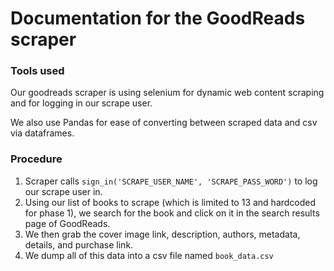 # Documentation for the GoodReads scraper

### Tools used

Our goodreads scraper is using selenium for dynamic web content scraping
and for logging in our scrape user.

We also use Pandas for ease of converting between scraped data and csv
via dataframes.


### Procedure
  1. Scraper calls `sign_in('SCRAPE_USER_NAME', 'SCRAPE_PASS_WORD')` to
     log our scrape user in.
  2. Using our list of books to scrape (which is limited to 13 and
     hardcoded for phase 1), we search for the book and click on it in
     the search results page of GoodReads.
  3. We then grab the cover image link, description, authors, metadata,
     details, and purchase link.
  4. We dump all of this data into a csv file named `book_data.csv`
